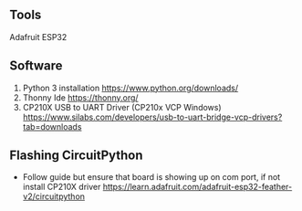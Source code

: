 ## Tools
Adafruit ESP32

## Software
1. Python 3 installation https://www.python.org/downloads/
2. Thonny Ide https://thonny.org/
3. CP210X USB to UART Driver (CP210x VCP Windows) https://www.silabs.com/developers/usb-to-uart-bridge-vcp-drivers?tab=downloads

## Flashing CircuitPython
 - Follow guide but ensure that board is showing up on com port, if not install CP210X driver https://learn.adafruit.com/adafruit-esp32-feather-v2/circuitpython
